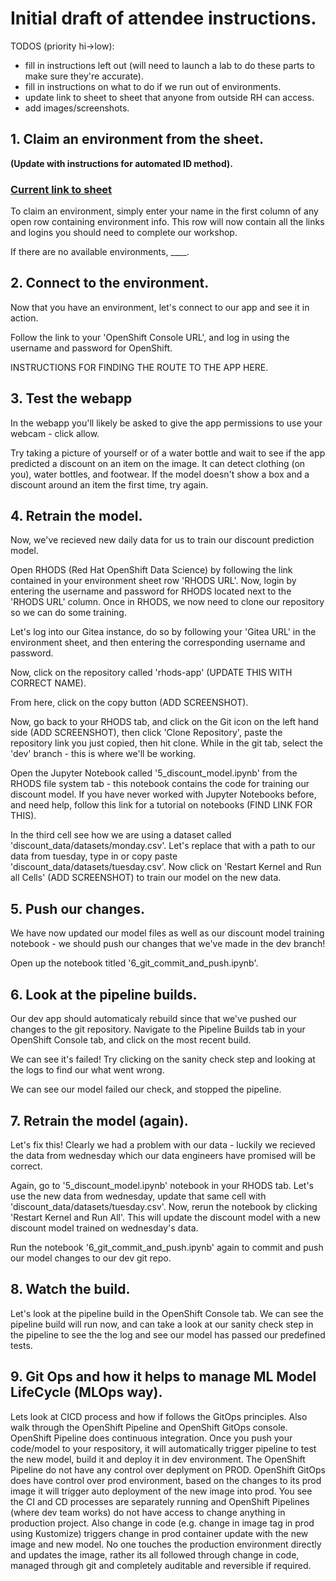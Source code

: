 # Initial draft of attendee instructions.


TODOS (priority hi->low):
- fill in instructions left out (will need to launch a lab to do these parts to make sure they're accurate).
- fill in instructions on what to do if we run out of environments.
- update link to sheet to sheet that anyone from outside RH can access.
- add images/screenshots.

## 1. Claim an environment from the sheet.

**(Update with instructions for automated ID method).**

### [Current link to sheet](https://docs.google.com/spreadsheets/d/12tr4yU-Rhl78suCeFIJqrQyfvimrOv-HA_1IrDtvMeg/edit#gid=0)

To claim an environment, simply enter your name in the first column of any open row containing environment info. This row will now contain all the links and logins you should need to complete our workshop.

If there are no available environments, ____.

## 2. Connect to the environment.

Now that you have an environment, let's connect to our app and see it in action.

Follow the link to your 'OpenShift Console URL', and log in using the username and password for OpenShift. 

INSTRUCTIONS FOR FINDING THE ROUTE TO THE APP HERE.

## 3. Test the webapp

In the webapp you'll likely be asked to give the app permissions to use your webcam - click allow.

Try taking a picture of yourself or of a water bottle and wait to see if the app predicted a discount on an item on the image. It can detect clothing (on you), water bottles, and footwear. If the model doesn't show a box and a discount around an item the first time, try again. 

## 4. Retrain the model. 

Now, we've recieved new daily data for us to train our discount prediction model.

Open RHODS (Red Hat OpenShift Data Science) by following the link contained in your environment sheet row 'RHODS URL'. Now, login by entering the username and password for RHODS located next to the 'RHODS URL' column. Once in RHODS, we now need to clone our repository so we can do some training. 

Let's log into our Gitea instance, do so by following your 'Gitea URL' in the environment sheet, and then entering the corresponding username and password.

Now, click on the repository called 'rhods-app' (UPDATE THIS WITH CORRECT NAME).

From here, click on the copy button (ADD SCREENSHOT).

Now, go back to your RHODS tab, and click on the Git icon on the left hand side (ADD SCREENSHOT), then click 'Clone Repository', paste the repository link you just copied, then hit clone. While in the git tab, select the 'dev' branch - this is where we'll be working.

Open the Jupyter Notebook called '5_discount_model.ipynb' from the RHODS file system tab - this notebook contains the code for training our discount model. If you have never worked with Jupyter Notebooks before, and need help, follow this link for a tutorial on notebooks (FIND LINK FOR THIS).

In the third cell see how we are using a dataset called 'discount_data/datasets/monday.csv'. Let's replace that with a path to our data from tuesday, type in or copy paste 'discount_data/datasets/tuesday.csv'. Now click on 'Restart Kernel and Run all Cells' (ADD SCREENSHOT) to train our model on the new data.

## 5. Push our changes.

We have now updated our model files as well as our discount model training notebook - we should push our changes that we've made in the dev branch! 

Open up the notebook titled '6_git_commit_and_push.ipynb'. 

## 6. Look at the pipeline builds.

Our dev app should automaticaly rebuild since that we've pushed our changes to the git repository. Navigate to the Pipeline Builds tab in your OpenShift Console tab, and click on the most recent build. 

We can see it's failed! Try clicking on the sanity check step and looking at the logs to find our what went wrong. 

We can see our model failed our check, and stopped the pipeline. 

## 7. Retrain the model (again).

Let's fix this! Clearly we had a problem with our data - luckily we recieved the data from wednesday which our data engineers have promised will be correct. 

Again, go to '5_discount_model.ipynb' notebook in your RHODS tab. Let's use the new data from wednesday, update that same cell with 'discount_data/datasets/tuesday.csv'. Now, rerun the notebook by clicking 'Restart Kernel and Run All'. This will update the discount model with a new discount model trained on wednesday's data.

Run the notebook '6_git_commit_and_push.ipynb' again to commit and push our model changes to our dev git repo. 

## 8. Watch the build.

Let's look at the pipeline build in the OpenShift Console tab. We can see the pipeline build will run now, and can take a look at our sanity check step in the pipeline to see the the log and see our model has passed our predefined tests.

## 9. Git Ops and how it helps to manage ML Model LifeCycle (MLOps way).

Lets look at CICD process and how if follows the GitOps principles. Also walk through the OpenShift Pipeline and OpenShift GitOps console.
OpenShift Pipeline does continuous integration. Once you push your code/model to your respository, it will automatically trigger pipeline to test the new model, build it and deploy it in dev environment. The OpenShift Pipeline do not have any control over deplyment on PROD.
OpenShift GitOps does have control over prod environment, based on the changes to its prod image it will trigger auto deployment of the new image into prod.
You see the CI and CD processes are separately running and OpenShift Pipelines (where dev team works) do not have access to change anything in production project.
Also change in code (e.g. change in image tag in prod using Kustomize) triggers change in prod container update with the new image and new model. 
No one touches the production environment directly and updates the image, rather its all followed through change in code, managed through git and completely auditable and reversible if required.
